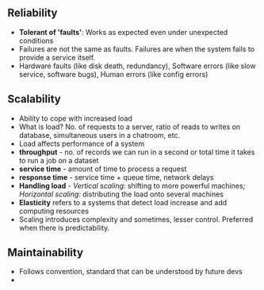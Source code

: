 ## Reliability
- **Tolerant of 'faults'**: Works as expected even under unexpected conditions
- Failures are not the same as faults. Failures are when the system fails to provide a service itself.
- Hardware faults (like disk death, redundancy), Software errors (like slow service, software bugs), Human errors (like config errors) 

## Scalability
- Ability to cope with increased load
- What is load? No. of requests to a server, ratio of reads to writes on database, simultaneous users in a chatroom, etc.
- Load affects performance of a system
- **throughput** - no. of records we can run in a second or total time it takes to run a job on a dataset
- **service time** - amount of time to process a request
- **response time** - service time + queue time, network delays
- **Handling load** - _Vertical scaling:_ shifting to more powerful machines; _Horizontal scaling:_ distributing the load onto several machines
- **Elasticity** refers to a systems that detect load increase and add computing resources
- Scaling introduces complexity and sometimes, lesser control. Preferred when there is predictability.

## Maintainability
- Follows convention, standard that can be understood by future devs
- 

